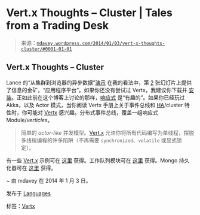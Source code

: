 <!--yml

category: 未分类

date: 2024-05-18 05:55:31

-->

# Vert.x Thoughts – Cluster | Tales from a Trading Desk

> 来源：[`mdavey.wordpress.com/2014/01/03/vert-x-thoughts-cluster/#0001-01-01`](https://mdavey.wordpress.com/2014/01/03/vert-x-thoughts-cluster/#0001-01-01)

## Vert.x Thoughts – Cluster

Lance 的“从集群到浏览器的异步数据”[演示](http://lanceball.com/dataIO2013/#/) 在我的看法中，第 [2](http://lanceball.com/dataIO2013/#/1) 张幻灯片上提供了信息的金矿，“应用程序平台”。如果你还没有尝试过 Vertx，我建议你下载并 [安装](http://vertx.io/install.html)。正如此前在这个博客上讨论的那样，[响应式](http://vertx.io/manual.html#asynchronous-programming-model) 是“有趣的”。如果你已经玩过 Akka，以及 Actor 模式，当你阅读 Vertx 手册上关于事件总线和 [HA](http://vertx.io/manual.html#high-availability-with-vertx)/cluster 特性时，你可能对 [Vertx](http://www.slideshare.net/wuman/development-with-vertx-an-eventdriven-application-framework-for-the-jvm) 感兴趣。分布式事件总线，覆盖一组响应式 Module/*verticles*。

> 简单的 *actor-like* 并发模型。[Vert.x](http://www.cubrid.org/blog/dev-platform/understanding-vertx-architecture-part-2/) 允许你将所有代码编写为单线程，摆脱多线程编程的许多陷阱（不再需要 `synchronized`、`volatile` 或显式锁定）。

有一些 [Vert.x](http://parleys.com/play/5148922b0364bc17fc56c8c7/chapter0/about) 示例可在 [这里](https://github.com/vert-x/vertx-examples) 获得。工作队列模块可在 [这里](https://github.com/vert-x/mod-work-queue) 获得。Mongo 持久化器可在 [这里](https://github.com/vert-x/mod-mongo-persistor) 获得。

~ 由 mdavey 在 2014 年 1 月 3 日。

发布于 [Languages](https://mdavey.wordpress.com/category/languages/)

标签：[Vertx](https://mdavey.wordpress.com/tag/vertx/)
